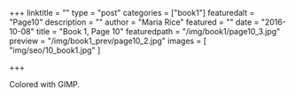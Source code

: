 +++
linktitle = ""
type = "post"
categories = ["book1"]
featuredalt = "Page10"
description = ""
author = "Maria Rice"
featured = ""
date = "2016-10-08"
title = "Book 1, Page 10"
featuredpath = "/img/book1/page10_3.jpg"
preview = "/img/book1_prev/page10_2.jpg"
images = [ "img/seo/10_book1.jpg" ]

+++

Colored with GIMP.
